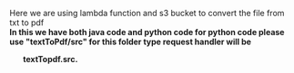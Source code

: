 Here we are using lambda function and s3 bucket to convert the file from txt to pdf
<br/>
<b>In this we have both java code and python code for python code please use "textToPdf/src" for this folder type request handler will be <ul>textTopdf.src.<ul/><b/>

